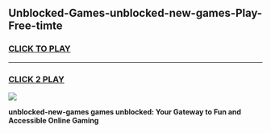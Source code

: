 
## Unblocked-Games-unblocked-new-games-Play-Free-timte
<h3>
<a href="https://premium76.site?title=unblocked-new-games&ref=18A1">CLICK TO PLAY</a></h3>
<hr>

<h3>
<a href="https://premium76.site?title=unblocked-new-games&ref=18A1">CLICK 2 PLAY</a>
  
</h3>

<a href="https://premium76.site?title=unblocked-new-games&ref=18A1"><img src="https://clearcache.store/games.png"></a>


**unblocked-new-games games unblocked: Your Gateway to Fun and Accessible Online Gaming**

